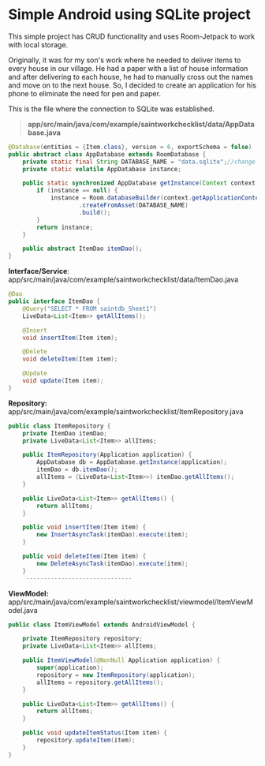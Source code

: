 # Simple Android using SQLite project

This simple project has CRUD functionality and uses Room-Jetpack to work with local storage.

Originally, it was for my son's work where he needed to deliver items to every house in our village. He had a paper with a list of house information and after delivering to each house, he had to manually cross out the names and move on to the next house. So, I decided to create an application for his phone to eliminate the need for pen and paper. 

This is the file where the connection to SQLite was established.
> **app/src/main/java/com/example/saintworkchecklist/data/AppDatabase.java**

```java
@Database(entities = {Item.class}, version = 6, exportSchema = false)
public abstract class AppDatabase extends RoomDatabase {
    private static final String DATABASE_NAME = "data.sqlite";//change your SQLite file name and should be saved in assets folder
    private static volatile AppDatabase instance;

    public static synchronized AppDatabase getInstance(Context context) {
        if (instance == null) {
            instance = Room.databaseBuilder(context.getApplicationContext(), AppDatabase.class, DATABASE_NAME)
                    .createFromAsset(DATABASE_NAME)
                    .build();
        }
        return instance;
    }

    public abstract ItemDao itemDao();
}
```

**Interface/Service**: app/src/main/java/com/example/saintworkchecklist/data/ItemDao.java
```java
@Dao
public interface ItemDao {
    @Query("SELECT * FROM saintdb_Sheet1")
    LiveData<List<Item>> getAllItems();

    @Insert
    void insertItem(Item item);

    @Delete
    void deleteItem(Item item);

    @Update
    void update(Item item);
}
```
**Repository:** app/src/main/java/com/example/saintworkchecklist/ItemRepository.java

```java
public class ItemRepository {
    private ItemDao itemDao;
    private LiveData<List<Item>> allItems;

    public ItemRepository(Application application) {
        AppDatabase db = AppDatabase.getInstance(application);
        itemDao = db.itemDao();
        allItems = (LiveData<List<Item>>) itemDao.getAllItems();
    }

    public LiveData<List<Item>> getAllItems() {
        return allItems;
    }

    public void insertItem(Item item) {
        new InsertAsyncTask(itemDao).execute(item);
    }

    public void deleteItem(Item item) {
        new DeleteAsyncTask(itemDao).execute(item);
    }
     ------------------------------

```
**ViewModel:** app/src/main/java/com/example/saintworkchecklist/viewmodel/ItemViewModel.java

```java
public class ItemViewModel extends AndroidViewModel {

    private ItemRepository repository;
    private LiveData<List<Item>> allItems;

    public ItemViewModel(@NonNull Application application) {
        super(application);
        repository = new ItemRepository(application);
        allItems = repository.getAllItems();
    }

    public LiveData<List<Item>> getAllItems() {
        return allItems;
    }

    public void updateItemStatus(Item item) {
        repository.updateItem(item);
    }
}
```
